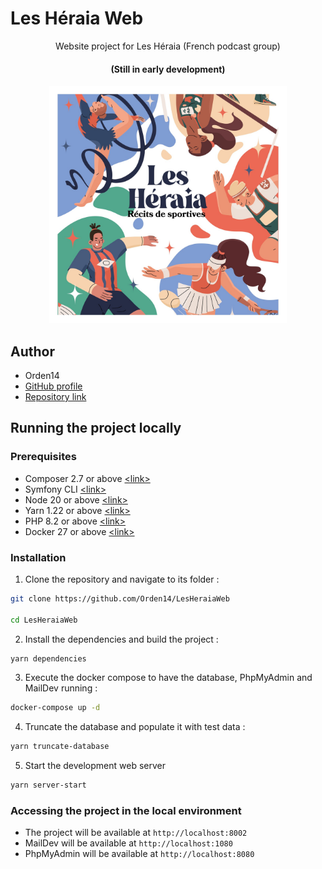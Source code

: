 # Les Héraia Web

<div align="center">
    <p>Website project for Les Héraia (French podcast group)</p>
    <h4>(Still in early development)</h4>
    <img src="/public/images/logo/lesheraia_large.jpg" alt="lesheraia" height="380px">
</div>

## Author
- Orden14  
- [GitHub profile](https://github.com/Orden14)
- [Repository link](https://github.com/Orden14/LesHeraiaWeb)


## Running the project locally

### Prerequisites
- Composer 2.7 or above [\<link\>](https://getcomposer.org/doc/00-intro.md)
- Symfony CLI [\<link\>](https://symfony.com/download#step-1-install-symfony-cli)
- Node 20 or above [\<link\>](https://nodejs.org/en/download/)
- Yarn 1.22 or above [\<link\>](https://yarnpkg.com/getting-started/install)
- PHP 8.2 or above [\<link\>](https://www.php.net/downloads)
- Docker 27 or above [\<link\>](https://docs.docker.com/get-docker/)

### Installation
1. Clone the repository and navigate to its folder :
```bash
git clone https://github.com/Orden14/LesHeraiaWeb

cd LesHeraiaWeb
```

2. Install the dependencies and build the project :
```bash
yarn dependencies
```

3. Execute the docker compose to have the database, PhpMyAdmin and MailDev running : 
```bash
docker-compose up -d
```

4. Truncate the database and populate it with test data :
```bash
yarn truncate-database
```

5. Start the development web server
```bash
yarn server-start
```

### Accessing the project in the local environment
- The project will be available at `http://localhost:8002`
- MailDev will be available at `http://localhost:1080`
- PhpMyAdmin will be available at `http://localhost:8080`
